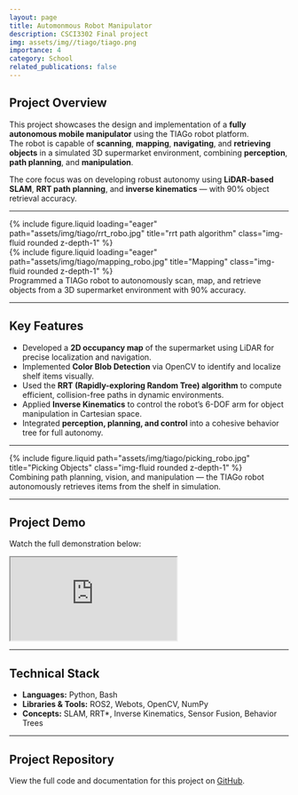 ```yaml
---
layout: page
title: Automonmous Robot Manipulator
description: CSCI3302 Final project 
img: assets/img//tiago/tiago.png
importance: 4
category: School
related_publications: false
---
```


## Project Overview

This project showcases the design and implementation of a **fully autonomous mobile manipulator** using the TIAGo robot platform.  
The robot is capable of **scanning**, **mapping**, **navigating**, and **retrieving objects** in a simulated 3D supermarket environment, combining **perception**, **path planning**, and **manipulation**.

The core focus was on developing robust autonomy using **LiDAR-based SLAM**, **RRT path planning**, and **inverse kinematics** — with 90% object retrieval accuracy.

---

<div class="row">
    <div class="col-sm mt-3 mt-md-0">
        {% include figure.liquid loading="eager" path="assets/img/tiago/rrt_robo.jpg" title="rrt path algorithm" class="img-fluid rounded z-depth-1" %}
    </div>
    <div class="col-sm mt-3 mt-md-0">
        {% include figure.liquid loading="eager" path="assets/img/tiago/mapping_robo.jpg" title="Mapping" class="img-fluid rounded z-depth-1" %}
    </div>
</div>
<div class="caption">
    Programmed a TIAGo robot to autonomously scan, map, and retrieve objects from a 3D supermarket environment with 90% accuracy.
</div>

---

## Key Features

- Developed a **2D occupancy map** of the supermarket using LiDAR for precise localization and navigation.  
- Implemented **Color Blob Detection** via OpenCV to identify and localize shelf items visually.  
- Used the **RRT (Rapidly-exploring Random Tree) algorithm** to compute efficient, collision-free paths in dynamic environments.  
- Applied **Inverse Kinematics** to control the robot’s 6-DOF arm for object manipulation in Cartesian space.  
- Integrated **perception, planning, and control** into a cohesive behavior tree for full autonomy.

---

<div class="row justify-content-sm-center">
    <div class="col-sm-8 mt-3 mt-md-0">
        {% include figure.liquid path="assets/img/tiago/picking_robo.jpg" title="Picking Objects" class="img-fluid rounded z-depth-1" %}
    </div>
</div>
<div class="caption">
  Combining path planning, vision, and manipulation — the TIAGo robot autonomously retrieves items from the shelf in simulation.
</div>

---
## Project Demo

Watch the full demonstration below:

<div class="project-video mt-4">
  <div class="embed-responsive embed-responsive-16by9">
    <iframe class="embed-responsive-item" src="https://www.youtube.com/embed/K8VR4sO6eGA"  
    allow="accelerometer; autoplay; clipboard-write; encrypted-media; gyroscope; picture-in-picture" allowfullscreen>
    </iframe>
  </div>
</div>

---

## Technical Stack

- **Languages:** Python, Bash
- **Libraries & Tools:** ROS2, Webots, OpenCV, NumPy
- **Concepts:** SLAM, RRT*, Inverse Kinematics, Sensor Fusion, Behavior Trees

---

## Project Repository

<div class="project-repo mt-4">
  <p>View the full code and documentation for this project on <a href="https://github.com/Ales4999/CSCI3302_LabTeam" target="_blank">GitHub</a>.</p>
</div>
